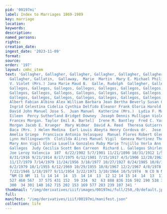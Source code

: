 ```yaml
---
pid: '00197mi'
label: Index to Marriages 1869-1989
key: marriage
location: 
keywords: 
description: 
named_persons: 
rights: 
creation_date: 
ingest_date: '2023-11-09'
format: 
source: 
order: '197'
layout: cmhc_item
text: 'Gallagher, Gallagher, Gallagher, Gallagher, Gallagher, Gallagher, Gallagher,
  Gallagher, Gallatin,  Gallaway,  Marie  Martin  Mary E. Michael Philip Clarke Rose  Thomas
  V. Violet (Mrs.) Jana Marie Maud B.  Galle, Rudolph  Gallegher, Gallegos, Gallegos,
  Gallegos, Gallegos, Gallegos, Gallegos, Gallegos, Gallegos, Gallegos, Gallegos,
  Gallegos, Gallegos, Gallegos, Gallegos, Gallegos, Gallegos, Gallegos, Gallegos,
  Gallegos, Gallegos, Gallegos, Gallegos, Gallegos, Gallegos, Gallegos,  Henelle M.
  Albert Fabian Albino Alex William Barbara Jean Bertha Beverly Susan Candido Carol
  Ingrid Celestina Cidelia Cynthia Delfido Eleanor Frank Gloria Harold Ike David James
  David John Manuel Jose S.  Juan Manuel  Katherine (Mrs.)  Lydia F. Manuel F. Margaret
  Eileen  Percy Sutherland Bridget Downey  Joseph Dennis Mulligan Violet C. Williams
  Frances Morgan. Taylor Emil A. Bartel]  Irene M. Bantley  Fred C. Yarcho  Val Edward
  Morgan Jacob E. Krueger  Mary Widmar  David A. Reed  Theresa Gutierrez Linda Ann
  Baca (Mrs. ) Helen Medina  Earl Louis Abeyta Henry Cordova dr.  Jose Emeterio Sandoval
  Amelia Griego  Francisco Antonio Velasquez  Manuel Flores Robert Glen Ford  Terry
  Lynn Hollingsworth  Clotilda Alires Manuel Vigil  Geneva Martinez Thomas J. Gallegos
  Mary Ann Vigil Gloria Louella Gonzales Ruby Marie Trujillo Verla Ann Smith Sadia
  Gallegos  Judy Cecilia Scott Ben Carreon  Richard L. Gallegos Shirley J. Damron
  Joe Leroy Valencia  187  6/22/1902 5/7/1901 11/21/1898 10/31/1912 1/5/1910 7/3/1914
  8/31/1916 9/21/1914 8/17/1975 6/12/1901 7/15/1917 4/5/1906 12/28/1963 8/23/1963
  11/17/1979 7/14/1979 11/24/1956 3/18/1977 10/27/1927 8/24/1985 10/8/1955 8/19/1974
  6/2/1979 10/1/1955 6/12/1969 10/29/1955 10/8/1967 12/2/1967 4/8/1978 2/20/1982 10/28/1972
  7/22/1946 1/18/1977 9/11/1954 3/22/1971 3/10/1964 10/5/1974  N CO N NN N N NSN ON  ee
  “NM CO NM  11 li 14 14  14  15  14 14  13  12 12 14 15 14  14  13  11 14  201 150  33
  527 460 567  37 575 431 152  59 334  92  63 888 836 316 592 190 538 301 323 812
  300  34 301 148 162 715 202 153 169 577 283 239 107 341 '
thumbnail: "/img/derivatives/iiif/images/00197mi/full/250,/0/default.jpg"
full: 
manifest: "/img/derivatives/iiif/00197mi/manifest.json"
collection: life
---
```

